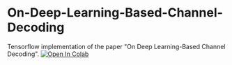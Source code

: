 # On-Deep-Learning-Based-Channel-Decoding
Tensorflow implementation of the paper "On Deep Learning-Based Channel Decoding".
[![Open In Colab](https://colab.research.google.com/assets/colab-badge.svg)](https://colab.research.google.com/drive/1Ic8PGk17ZYAIIXhGRKjPs-UWHTQxYWjj)
